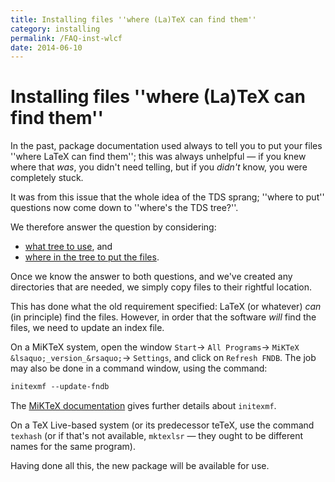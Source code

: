 ```yaml
---
title: Installing files ''where (La)TeX can find them''
category: installing
permalink: /FAQ-inst-wlcf
date: 2014-06-10
---
```


# Installing files ''where (La)TeX can find them''

In the past, package documentation used always to tell you to put your
files ''where LaTeX can find them''; this was always unhelpful&nbsp;&mdash;
if you knew where that _was_, you didn't need telling, but if you
_didn't_ know, you were completely stuck.

It was from this issue that the whole idea of the TDS sprang;
''where to put'' questions now come down to
''where's the TDS tree?''.

We therefore answer the question by considering:
  

-  [what tree to use](/FAQ-what-TDS), and
-  [where in the tree to put the files](/FAQ-install-where).

Once we know the answer to both questions, and we've created any
directories that are needed, we simply copy files to their rightful
location.

This has done what the old requirement specified: LaTeX (or
whatever) _can_ (in principle) find the files.  However, in order
that the software _will_ find the files, we need to update an
index file.

On a MiKTeX system, open the window
  `Start`&rarr;
  `All Programs`&rarr;
  `MiKTeX &lsaquo;_version_&rsaquo;`&rarr;
  `Settings`,
and click on `Refresh FNDB`.
The job may also be done in a command window, using the command:
```latex
initexmf --update-fndb
```
The 
[MiKTeX documentation](http://docs.miktex.org/manual/initexmf.html)
gives further details about `initexmf`.

On a TeX&nbsp;Live-based system (or its predecessor teTeX, use the command
`texhash` (or if that's not available, `mktexlsr`&nbsp;&mdash;
they ought to be different names for the same program).

Having done all this, the new package will be available for use.

